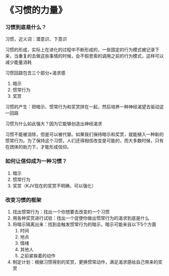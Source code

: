 # 《习惯的力量》

### 习惯到底是什么？

习惯，近义词：潜意识、下意识

习惯的形成，实际上在进化的过程中不断形成的，一些固定的行为模式被记录下来，当重复的去做这些事情的时候，会不假思索的调用之前的行为模式，这样可以减少能量消耗

习惯回路包含三个部分+渴求感

1. 暗示
2. 惯常行为
3. 奖赏

习惯的产生：把暗示、惯常行为和奖赏拼在一起，然后培养一种神经渴望去驱动这一回路

习惯为什么如此强大？因为它能够创造出神经渴求

习惯不能被消除，但是可以被代替。如果我们保持暗示和奖赏，就能植入一种新的惯常行为。为了保持这个习惯，人们还得相信改变是可能的，而大多数时候，只有在团体的助力下，才能形成信仰。

### 如何让信仰成为一种习惯？

1. 暗示
2. 惯常行为
3. 奖赏（KJV现在的奖赏不明确，可以强化）

### 改变习惯的框架

1. 找出惯常行为：找出一个你想要去改变的一个习惯
2. 用各种奖赏进行试验：找出一个促使你做出惯常行为的渴求到底是什么
3. 将暗示隔离出来：找到会触发惯常行为的暗示，暗示可能来自以下5个方面
   1. 时间
   2. 地点
   3. 情绪
   4. 其他人
   5. 之前紧挨着的动作
4. 制定计划：根据习惯得到的奖赏，更换惯常动作，满足渴求感给自己带来的奖赏



